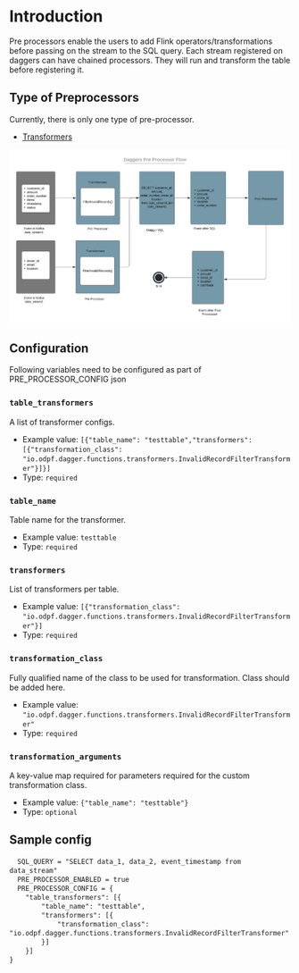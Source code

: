 # Introduction
Pre processors enable the users to add Flink operators/transformations before passing on the stream to the SQL query. Each stream registered on daggers can have chained processors. They will run and transform the table before registering it.

## Type of Preprocessors
Currently, there is only one type of pre-processor. 
* [Transformers](docs/../../guides/use_transformer.md)


<p align="center">
  <img src="../assets/pre-processor.png" />
</p>

## Configuration

Following variables need to be configured as part of PRE_PROCESSOR_CONFIG json

### `table_transformers`

A list of transformer configs.

* Example value: `[{"table_name": "testtable","transformers": [{"transformation_class": "io.odpf.dagger.functions.transformers.InvalidRecordFilterTransformer"}]}]`
* Type: `required`

### `table_name`

Table name for the transformer.

* Example value: `testtable`
* Type: `required`

### `transformers`

List of transformers per table.

* Example value: `[{"transformation_class": "io.odpf.dagger.functions.transformers.InvalidRecordFilterTransformer"}]`
* Type: `required`

### `transformation_class`

Fully qualified name of the class to be used for transformation. Class should be added here.

* Example value: `"io.odpf.dagger.functions.transformers.InvalidRecordFilterTransformer"`
* Type: `required`

### `transformation_arguments`

A key-value map required for parameters required for the custom transformation class.

* Example value: `{"table_name": "testtable"}`
* Type: `optional`

## Sample config
```properties
  SQL_QUERY = "SELECT data_1, data_2, event_timestamp from data_stream"
  PRE_PROCESSOR_ENABLED = true
  PRE_PROCESSOR_CONFIG = {
	"table_transformers": [{
		"table_name": "testtable",
		"transformers": [{
			"transformation_class": "io.odpf.dagger.functions.transformers.InvalidRecordFilterTransformer"
		}]
	}]
}

  ```